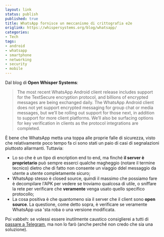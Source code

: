 ```yaml
---
layout: link
status: publish
published: true
title: WhatsApp fornisce un meccanismo di crittografia e2e
origlink: https://whispersystems.org/blog/whatsapp/
categories:
- Tech
tags:
- android
- whatsapp
- smartphone
- networking
- security
- mobile
---
```


Dal blog di **Open Whisper Systems**:

> The most recent WhatsApp Android client release includes support for the TextSecure encryption protocol, and billions of encrypted messages are being exchanged daily. The WhatsApp Android client does not yet support encrypted messaging for group chat or media messages, but we’ll be rolling out support for those next, in addition to support for more client platforms. We’ll also be surfacing options for key verification in clients as the protocol integrations are completed.

È bene che WhatsApp metta una toppa alle proprie falle di sicurezza, visto che relativamente poco tempo fa ci sono stati un paio di casi di segnalazioni piuttosto allarmanti. Tuttavia:

- Lo so che è un tipo di encription end to end, ma finché **il server è proprietario** può sempre esserci qualche magheggio (notare il termine tecnico) dietro che di fatto non consente un viaggio ddel messaggio da utente a utente completamente sicuro;
- WhatsApp stesso è closed source, quindi il massimo che possiamo fare è decompilare l'APK per vedere se troviamo qualcosa di utile, o sniffare la rete per verificare che **veramente** venga usato quello specifico protocollo;
- La cosa positiva è che quantomeno sia il server che il client sono **open source**. La questione, come detto sopra, è verificare se veramente WhatsApp usa 'sta roba o una versione modificata.

Poi vabbeh: se volessi essere inutilmente caustico consiglierei a tutti di [passare a Telegram](http://dottorblaster.it/2014/03/telegram-pro-e-contro/), ma non lo farò (anche perché non credo che sia una soluzione).


